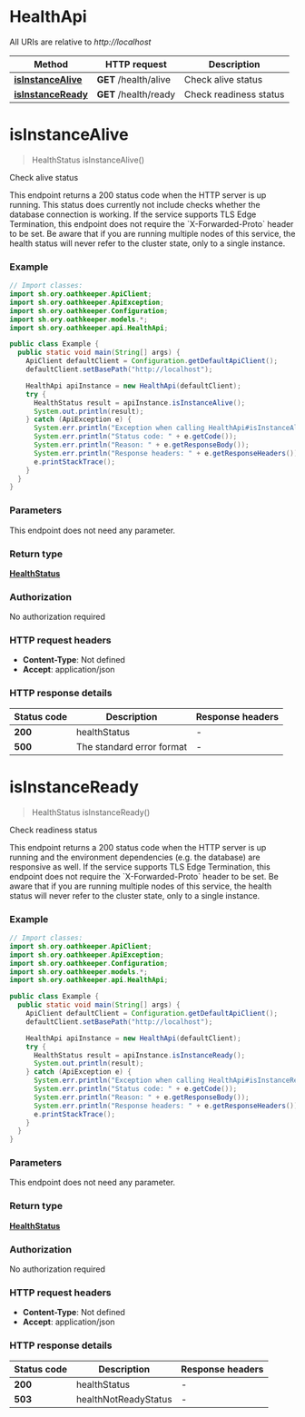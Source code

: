 # HealthApi

All URIs are relative to *http://localhost*

Method | HTTP request | Description
------------- | ------------- | -------------
[**isInstanceAlive**](HealthApi.md#isInstanceAlive) | **GET** /health/alive | Check alive status
[**isInstanceReady**](HealthApi.md#isInstanceReady) | **GET** /health/ready | Check readiness status


<a name="isInstanceAlive"></a>
# **isInstanceAlive**
> HealthStatus isInstanceAlive()

Check alive status

This endpoint returns a 200 status code when the HTTP server is up running. This status does currently not include checks whether the database connection is working.  If the service supports TLS Edge Termination, this endpoint does not require the &#x60;X-Forwarded-Proto&#x60; header to be set.  Be aware that if you are running multiple nodes of this service, the health status will never refer to the cluster state, only to a single instance.

### Example
```java
// Import classes:
import sh.ory.oathkeeper.ApiClient;
import sh.ory.oathkeeper.ApiException;
import sh.ory.oathkeeper.Configuration;
import sh.ory.oathkeeper.models.*;
import sh.ory.oathkeeper.api.HealthApi;

public class Example {
  public static void main(String[] args) {
    ApiClient defaultClient = Configuration.getDefaultApiClient();
    defaultClient.setBasePath("http://localhost");

    HealthApi apiInstance = new HealthApi(defaultClient);
    try {
      HealthStatus result = apiInstance.isInstanceAlive();
      System.out.println(result);
    } catch (ApiException e) {
      System.err.println("Exception when calling HealthApi#isInstanceAlive");
      System.err.println("Status code: " + e.getCode());
      System.err.println("Reason: " + e.getResponseBody());
      System.err.println("Response headers: " + e.getResponseHeaders());
      e.printStackTrace();
    }
  }
}
```

### Parameters
This endpoint does not need any parameter.

### Return type

[**HealthStatus**](HealthStatus.md)

### Authorization

No authorization required

### HTTP request headers

 - **Content-Type**: Not defined
 - **Accept**: application/json

### HTTP response details
| Status code | Description | Response headers |
|-------------|-------------|------------------|
**200** | healthStatus |  -  |
**500** | The standard error format |  -  |

<a name="isInstanceReady"></a>
# **isInstanceReady**
> HealthStatus isInstanceReady()

Check readiness status

This endpoint returns a 200 status code when the HTTP server is up running and the environment dependencies (e.g. the database) are responsive as well.  If the service supports TLS Edge Termination, this endpoint does not require the &#x60;X-Forwarded-Proto&#x60; header to be set.  Be aware that if you are running multiple nodes of this service, the health status will never refer to the cluster state, only to a single instance.

### Example
```java
// Import classes:
import sh.ory.oathkeeper.ApiClient;
import sh.ory.oathkeeper.ApiException;
import sh.ory.oathkeeper.Configuration;
import sh.ory.oathkeeper.models.*;
import sh.ory.oathkeeper.api.HealthApi;

public class Example {
  public static void main(String[] args) {
    ApiClient defaultClient = Configuration.getDefaultApiClient();
    defaultClient.setBasePath("http://localhost");

    HealthApi apiInstance = new HealthApi(defaultClient);
    try {
      HealthStatus result = apiInstance.isInstanceReady();
      System.out.println(result);
    } catch (ApiException e) {
      System.err.println("Exception when calling HealthApi#isInstanceReady");
      System.err.println("Status code: " + e.getCode());
      System.err.println("Reason: " + e.getResponseBody());
      System.err.println("Response headers: " + e.getResponseHeaders());
      e.printStackTrace();
    }
  }
}
```

### Parameters
This endpoint does not need any parameter.

### Return type

[**HealthStatus**](HealthStatus.md)

### Authorization

No authorization required

### HTTP request headers

 - **Content-Type**: Not defined
 - **Accept**: application/json

### HTTP response details
| Status code | Description | Response headers |
|-------------|-------------|------------------|
**200** | healthStatus |  -  |
**503** | healthNotReadyStatus |  -  |

